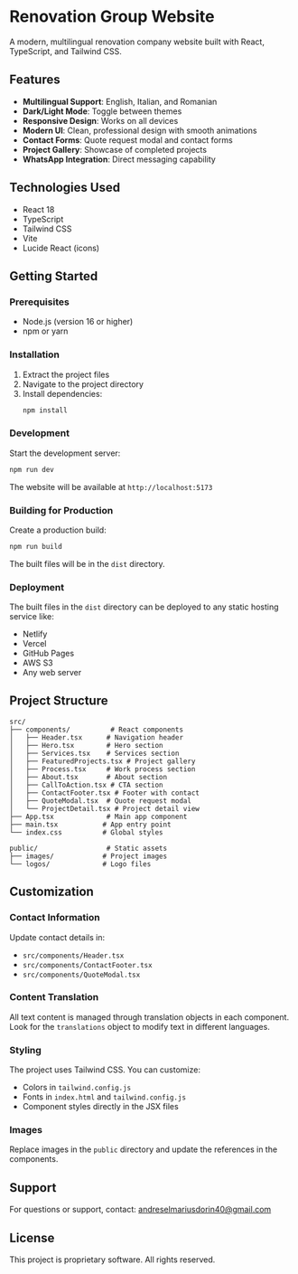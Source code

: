 # Renovation Group Website

A modern, multilingual renovation company website built with React, TypeScript, and Tailwind CSS.

## Features

- **Multilingual Support**: English, Italian, and Romanian
- **Dark/Light Mode**: Toggle between themes
- **Responsive Design**: Works on all devices
- **Modern UI**: Clean, professional design with smooth animations
- **Contact Forms**: Quote request modal and contact forms
- **Project Gallery**: Showcase of completed projects
- **WhatsApp Integration**: Direct messaging capability

## Technologies Used

- React 18
- TypeScript
- Tailwind CSS
- Vite
- Lucide React (icons)

## Getting Started

### Prerequisites

- Node.js (version 16 or higher)
- npm or yarn

### Installation

1. Extract the project files
2. Navigate to the project directory
3. Install dependencies:
   ```bash
   npm install
   ```

### Development

Start the development server:
```bash
npm run dev
```

The website will be available at `http://localhost:5173`

### Building for Production

Create a production build:
```bash
npm run build
```

The built files will be in the `dist` directory.

### Deployment

The built files in the `dist` directory can be deployed to any static hosting service like:
- Netlify
- Vercel
- GitHub Pages
- AWS S3
- Any web server

## Project Structure

```
src/
├── components/          # React components
│   ├── Header.tsx      # Navigation header
│   ├── Hero.tsx        # Hero section
│   ├── Services.tsx    # Services section
│   ├── FeaturedProjects.tsx # Project gallery
│   ├── Process.tsx     # Work process section
│   ├── About.tsx       # About section
│   ├── CallToAction.tsx # CTA section
│   ├── ContactFooter.tsx # Footer with contact
│   ├── QuoteModal.tsx  # Quote request modal
│   └── ProjectDetail.tsx # Project detail view
├── App.tsx             # Main app component
├── main.tsx           # App entry point
└── index.css          # Global styles

public/                 # Static assets
├── images/            # Project images
└── logos/             # Logo files
```

## Customization

### Contact Information

Update contact details in:
- `src/components/Header.tsx`
- `src/components/ContactFooter.tsx`
- `src/components/QuoteModal.tsx`

### Content Translation

All text content is managed through translation objects in each component. Look for the `translations` object to modify text in different languages.

### Styling

The project uses Tailwind CSS. You can customize:
- Colors in `tailwind.config.js`
- Fonts in `index.html` and `tailwind.config.js`
- Component styles directly in the JSX files

### Images

Replace images in the `public` directory and update the references in the components.

## Support

For questions or support, contact: andreselmariusdorin40@gmail.com

## License

This project is proprietary software. All rights reserved.